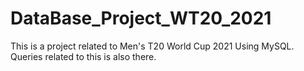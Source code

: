 # DataBase_Project_WT20_2021
This is a project related to Men's T20 World Cup 2021 Using MySQL. Queries related to this is also there.
